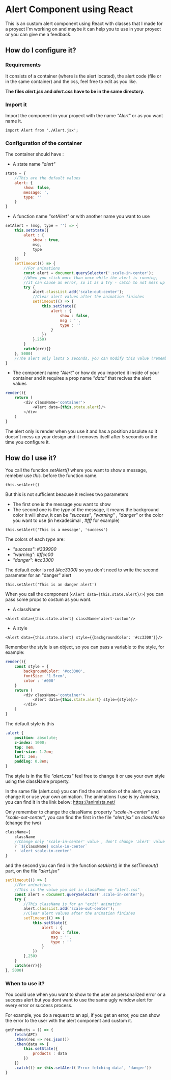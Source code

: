 # Alert Component using React
This is an custom alert component using React with classes that I made for a proyect I'm working on and maybe it can help you to use in your proyect or you can give me a feedback.
## How do I configure it?

### Requirements
It consists of a container (where is the alert located), the alert code (file or in the same container) and the css, feel free to edit as you like.

**The files _alert.jsx_ and _alert.css_ have to be in the same directory.**

### Import it

Import the component in your proyect with the name _"Alert"_ or as you want name it.

`import Alert from './Alert.jsx';`

### Configuration of the container

The container should have :
- A state name _"alert"_ 
```js
state = {
    //This are the default values
    alert: {
        show: false,
        message: ',
        type: ''
    }
}
```
- A function name _"setAlert"_ or with another name you want to use
```js
setAlert = (msg, type = '') => {
    this.setState({
        alert : {
            show : true,
            msg,
            type
        }
    })
    setTimeout(() => {
        //For animations
        const alert = document.querySelector('.scale-in-center');
        //When you click more than once while the alert is running, 
        //it can cause an error, so it as a try - catch to not mess up the page
        try {
            alert.classList.add('scale-out-center');
            //Clear alert values after the animation finishes
            setTimeout(() => {
                this.setState({
                    alert : {
                        show : false,
                        msg : '',
                        type : ''
                    }
                })
            },250)
        }
        catch(err){}
    }, 5000)
    //The alert only lasts 5 seconds, you can modify this value (remember that time is in milliseconds)
}
```
- The component name _"Alert"_ or how do you imported it inside of your container and it requires a prop name _"data"_ that recives the alert values
```js
render(){
    return (
        <div className='container'>
            <Alert data={this.state.alert}/>
        </div>
    )
}
```

The alert only is render when you use it and has a position absolute so it doesn't mess up your design and it removes itself after 5 seconds or the time you configure it.

## How do I use it?

You call the function _setAlert()_ where you want to show a message, remeber use _this._ before the function name.

`this.setAlert()`

But this is not sufficient beacuse it recives two parameters
- The first one is the message you want to show
- The second one is the _type_ of the message, it means the background color it will show, it can be _"success"_, _"warning"_ , _"danger"_ or the color you want to use (in hexadecimal , _#fff_ for example)

`this.setAlert('This is a message', 'success')`

The colors of each _type_ are:
- _"success"_: _#339900_
- _"warning"_: _#ffcc00_
- _"danger"_: _#cc3300_

The default color is red _(#cc3300)_ so you don't need to write the second parameter for an "danger" alert

`this.setAlert('This is an danger alert')`

When you call the component (`<Alert data={this.state.alert}/>`) you can pass some props to costum as you want.

- A className 

`<Alert data={this.state.alert} className='alert-custom'/>`

- A style

`<Alert data={this.state.alert} style={{backgroundColor: '#cc3300'}}/>`

Remember the style is an object, so you can pass a variable to the style, for example:

```js
render(){
    const style = {
        backgroundColor: '#cc3300',
        fontSize: '1.5rem',
        color : '#000'
    }
    return (
        <div className='container'>
            <Alert data={this.state.alert} style={style}/>
        </div>
    )
}
```

The default style is this

```css
.alert {
    position: absolute;
    z-index: 1000;
    top: 0em;
    font-size: 1.2em;
    left: 3em;
    padding: 0.8em;
}
```

The style is in the file _"alert.css"_ feel free to change it or use your own style using the className property.

In the same file (alert.css) you can find the animation of the alert, you can change it or use your own animation. The animations I use is by _Animista_, you can find it in the link below:
https://animista.net/

Only remember to change the className property _"scale-in-center"_ and _"scale-out-center"_, you can find the first in the file _"alert.jsx"_ on _className_ (change the two)
```js
className={ 
    className 
    //Change only 'scale-in-center' value , don't change 'alert' value
    ? `${className} scale-in-center` 
    : 'alert scale-in-center'
} 
```
and the second you can find in the function _setAlert()_ in the _setTimeout()_ part, on the file _"alert.jsx"_
```js
setTimeout(() => {
    //For animations
    //This is the value you set in className on "alert.css"
    const alert = document.querySelector('.scale-in-center');
    try {
        //This className is for an "exit" animation
        alert.classList.add('scale-out-center');
        //Clear alert values after the animation finishes
        setTimeout(() => {
            this.setState({
                alert : {
                    show : false,
                    msg : '',
                    type : ''
                }
            })
        },250)
    }
    catch(err){}
}, 5000)
```

### When to use it?

You could use when you want to show to the user an personalized error or a success alert but you dont want to use the same ugly window alert for every error or success process.

For example, you do a request to an api, if you get an error, you can show the error to the user with the alert component and custom it.

```js
getProducts = () => {
    fetch(API)
    .then(res => res.json())
    .then(data => {
        this.setState({
            products : data
        })
    })
    .catch(() => this.setAlert('Error fetching data', 'danger'))
}
```